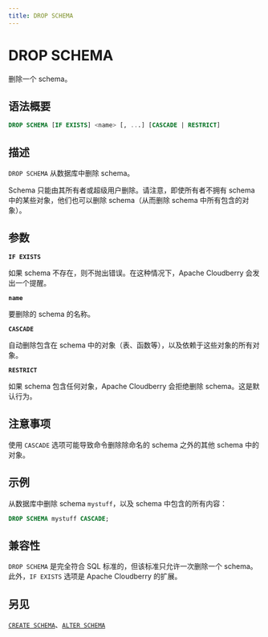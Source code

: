 ```yaml
---
title: DROP SCHEMA
---
```


# DROP SCHEMA

删除一个 schema。

## 语法概要

```sql
DROP SCHEMA [IF EXISTS] <name> [, ...] [CASCADE | RESTRICT]
```

## 描述

`DROP SCHEMA` 从数据库中删除 schema。

Schema 只能由其所有者或超级用户删除。请注意，即使所有者不拥有 schema 中的某些对象，他们也可以删除 schema（从而删除 schema 中所有包含的对象）。

## 参数

**`IF EXISTS`**

如果 schema 不存在，则不抛出错误。在这种情况下，Apache Cloudberry 会发出一个提醒。

**`name`**

要删除的 schema 的名称。

**`CASCADE`**

自动删除包含在 schema 中的对象（表、函数等），以及依赖于这些对象的所有对象。

**`RESTRICT`**

如果 schema 包含任何对象，Apache Cloudberry 会拒绝删除 schema。这是默认行为。

## 注意事项

使用 `CASCADE` 选项可能导致命令删除除命名的 schema 之外的其他 schema 中的对象。

## 示例

从数据库中删除 schema `mystuff`，以及 schema 中包含的所有内容：

```sql
DROP SCHEMA mystuff CASCADE;
```

## 兼容性

`DROP SCHEMA` 是完全符合 SQL 标准的，但该标准只允许一次删除一个 schema。此外，`IF EXISTS` 选项是 Apache Cloudberry 的扩展。

## 另见

[`CREATE SCHEMA`](https://github.com/cloudberrydb/cloudberrydb-site/blob/cbdb-doc-validation/docs/sql-stmts/create-schema.md)、[`ALTER SCHEMA`](https://github.com/cloudberrydb/cloudberrydb-site/blob/cbdb-doc-validation/docs/sql-stmts/alter-schema.md)

